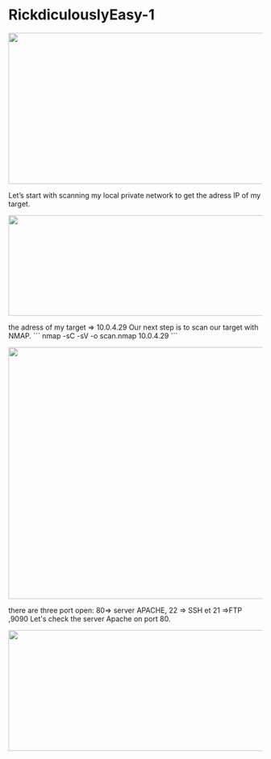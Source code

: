 # RickdiculouslyEasy-1
<p align="center">
  <img src="https://rajoul.github.io/my_write_up/image/RickdiculouslyEasy-1/accueil.png" width="840" height="300">
</p>
Let’s start with scanning my local private network to get the adress IP of my target.
<p align="center">
  <img src="https://rajoul.github.io/my_write_up/image/RickdiculouslyEasy-1/netdiscover.png" width="800" height="200">
</p>
the adress of my target => 10.0.4.29
Our next step is to scan our target with NMAP.
```
nmap -sC -sV -o scan.nmap 10.0.4.29
```
<p align="center">
  <img src="https://rajoul.github.io/my_write_up/image/RickdiculouslyEasy-1/scan.png" width="800" height="500">
</p>
there are three port open: 80=> server APACHE, 22 => SSH et 21 =>FTP ,9090 
Let's check the server Apache on port 80.
<p align="center">
  <img src="https://rajoul.github.io/my_write_up/image/RickdiculouslyEasy-1/accueil.png" width="740" height="240">
</p>
